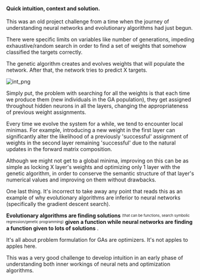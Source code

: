 #### Quick intuition, context and solution.

This was an old project challenge from a time when the journey of understanding neural networks and evolutionary algorithms had just begun.

There were specific limits on variables like number of generations, impeding exhaustive/random search in order to find a set of weights that somehow classified the targets correctly.

The genetic algorithm creates and evolves weights that will populate the network. After that, the network tries to predict X targets.


![int_png](https://github.com/seyeint/GA_NN_challenge/assets/36778187/0bfda253-512c-432a-841e-93c91c8a12a4)

Simply put, the problem with searching for all the weights is that each time we produce them (new individuals in the GA population), they get assigned throughout hidden neurons in all the layers, changing the appropriateness of previous weight assignments.

Every time we evolve the system for a while, we tend to encounter local minimas. For example, introducing a new weight in the first layer can significantly alter the likelihood of a previously 'successful' assignment of weights in the second layer remaining 'successful' due to the natural updates in the forward matrix composition.

Although we might not get to a global minima, improving on this can be as simple as locking X layer's weights and optimizing only 1 layer with the genetic algorithm, in order to conserve the semantic structure of that layer's numerical values and improving on them without drawbacks.

One last thing. It's incorrect to take away any point that reads this as an example of why evolutionary algorithms are inferior to neural networks (specifically the gradient descent search). 

**Evolutionary algorithms are finding solutions** <sup><sub>(that can be functions, search symbolic regression/genetic programming)</sub></sup> **given a function while neural networks are finding a function given to lots of solutions** .

It's all about problem formulation for GAs are optimizers. It's not apples to apples here. 

This was a very good challenge to develop intuition in an early phase of understanding both inner workings of neural nets and optimization algorithms.



